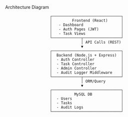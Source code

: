 Architecture Diagram 
                        
                        
                        ┌───────────────────────────────┐
                        │         Frontend (React)      │
                        │   - Dashboard                 │
                        │   - Auth Pages (JWT)          │
                        │   - Task Views                │
                        └─────────────┬─────────────────┘
                                      │ API Calls (REST)
                                      ▼
                        ┌───────────────────────────────┐
                        │  Backend (Node.js + Express)  │
                        │  - Auth Controller            │
                        │  - Task Controller            │
                        │  - Admin Controller           │
                        │  - Audit Logger Middleware    │
                        └─────────────┬─────────────────┘
                                      │ ORM/Query
                                      ▼
                        ┌───────────────────────────────┐
                        │          MySQL DB             │
                        │  - Users                      │
                        │  - Tasks                      │
                        │  - Audit Logs                 │
                        └───────────────────────────────┘
